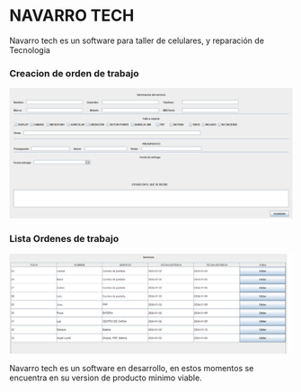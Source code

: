 <h1>NAVARRO TECH</h1>
<p>Navarro tech es un software para taller de celulares, y reparación de Tecnologia</p>
<h3>Creacion de orden de trabajo</h3>

![home](pictures/alta.png)

<h3>Lista Ordenes de trabajo</h3>

![home](pictures/servicios.png)



<p>Navarro tech es un software en desarrollo, en estos momentos se encuentra en su version de producto minimo viable.</p>